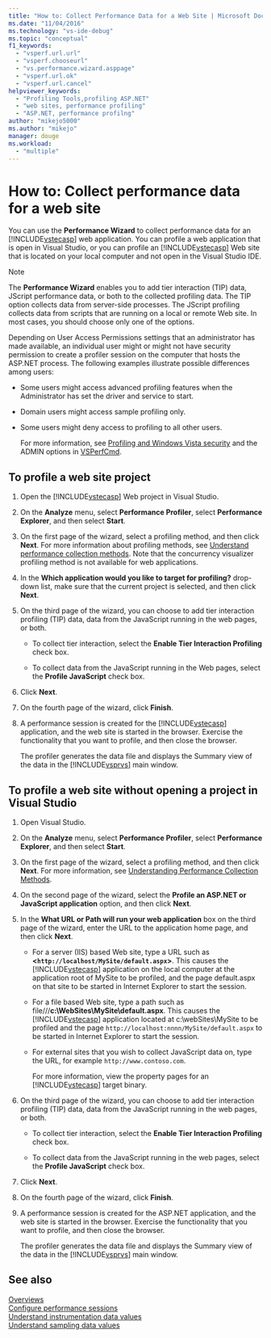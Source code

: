 ```yaml
---
title: "How to: Collect Performance Data for a Web Site | Microsoft Docs"
ms.date: "11/04/2016"
ms.technology: "vs-ide-debug"
ms.topic: "conceptual"
f1_keywords: 
  - "vsperf.url.url"
  - "vsperf.chooseurl"
  - "vs.performance.wizard.asppage"
  - "vsperf.url.ok"
  - "vsperf.url.cancel"
helpviewer_keywords: 
  - "Profiling Tools,profiling ASP.NET"
  - "web sites, performance profiling"
  - "ASP.NET, performance profilng"
author: "mikejo5000"
ms.author: "mikejo"
manager: douge
ms.workload: 
  - "multiple"
---
```

# How to: Collect performance data for a web site

You can use the **Performance Wizard** to collect performance data for an [!INCLUDE[vstecasp](../code-quality/includes/vstecasp_md.md)] web application. You can profile a web application that is open in Visual Studio, or you can profile an [!INCLUDE[vstecasp](../code-quality/includes/vstecasp_md.md)] Web site that is located on your local computer and not open in the Visual Studio IDE.

> [!NOTE]
> The **Performance Wizard** enables you to add tier interaction (TIP) data, JScript performance data, or both to the collected profiling data. The TIP option collects data from server-side processes. The JScript profiling collects data from scripts that are running on a local or  remote Web site. In most cases, you should choose only one of the options.

 Depending on User Access Permissions settings that an administrator has made available, an individual user might or might not have security permission to create a profiler session on the computer that hosts the ASP.NET process. The following examples illustrate possible differences among users:

- Some users might access advanced profiling features when the Administrator has set the driver and service to start.

- Domain users might access sample profiling only.

- Some users might deny access to profiling to all other users.

  For more information, see [Profiling and Windows Vista security](../profiling/profiling-and-windows-vista-security.md) and the ADMIN options in [VSPerfCmd](../profiling/vsperfcmd.md).

## To profile a web site project

1. Open the [!INCLUDE[vstecasp](../code-quality/includes/vstecasp_md.md)] Web project in Visual Studio.

2. On the **Analyze** menu, select **Performance Profiler**, select **Performance Explorer**, and then select **Start**.

3. On the first page of the wizard, select a profiling method, and then click **Next**. For more information about profiling methods, see [Understand performance collection methods](../profiling/understanding-performance-collection-methods.md). Note that the concurrency visualizer profiling method is not available for web applications.

4. In the **Which application would you like to target for profiling?** drop-down list, make sure that the current project is selected, and then click **Next**.

5. On the third page of the wizard, you can choose to add tier interaction profiling (TIP) data, data from the JavaScript running in the web pages, or both.

    - To collect tier interaction, select the **Enable Tier Interaction Profiling** check box.

    - To collect data from the JavaScript running in the Web pages, select the **Profile JavaScript** check box.

6. Click **Next**.

7. On the fourth page of the wizard, click **Finish**.

8. A performance session is created for the [!INCLUDE[vstecasp](../code-quality/includes/vstecasp_md.md)] application, and the web site is started in the browser. Exercise the functionality that you want to profile, and then close the browser.

     The profiler generates the data file and displays the Summary view of the data in the [!INCLUDE[vsprvs](../code-quality/includes/vsprvs_md.md)] main window.

## To profile a web site without opening a project in Visual Studio

1. Open Visual Studio.

2. On the **Analyze** menu, select **Performance Profiler**, select **Performance Explorer**, and then select **Start**.

3. On the first page of the wizard, select a profiling method, and then click **Next**. For more information, see [Understanding Performance Collection Methods](../profiling/understanding-performance-collection-methods.md).

4. On the second page of the wizard, select the **Profile an ASP.NET or JavaScript application** option, and then click **Next**.

5. In the **What URL or Path will run your web application** box on the third page of the wizard, enter the URL to the application home page, and then click **Next**.

   - For a server (IIS) based Web site, type a URL such as **<`http://localhost/MySite/default.aspx`>**. This causes the [!INCLUDE[vstecasp](../code-quality/includes/vstecasp_md.md)] application on the local computer at the application root of MySite to be profiled, and the page default.aspx on that site to be started in Internet Explorer to start the session.

   - For a file based Web site, type a path such as file///**c:\WebSites\MySite\default.aspx**. This causes the [!INCLUDE[vstecasp](../code-quality/includes/vstecasp_md.md)] application located at c:\webSites\MySite to be profiled and the page `http://localhost:nnnn/MySite/default.aspx` to be started in Internet Explorer to start the session.

   - For external sites that you wish to collect JavaScript data on, type the URL, for example `http://www.contoso.com`.

     For more information, view the property pages for an [!INCLUDE[vstecasp](../code-quality/includes/vstecasp_md.md)] target binary.

6. On the third page of the wizard, you can choose to add tier interaction profiling (TIP) data, data from the JavaScript running in the web pages, or both.

    - To collect tier interaction, select the **Enable Tier Interaction Profiling** check box.

    - To collect data from the JavaScript running in the web pages, select the **Profile JavaScript** check box.

7. Click **Next**.

8. On the fourth page of the wizard, click **Finish**.

9. A performance session is created for the ASP.NET application, and the web site is started in the browser. Exercise the functionality that you want to profile, and then close the browser.

     The profiler generates the data file and displays the Summary view of the data in the [!INCLUDE[vsprvs](../code-quality/includes/vsprvs_md.md)] main window.

## See also

[Overviews](../profiling/overviews-performance-tools.md)  
[Configure performance sessions](../profiling/configuring-performance-sessions.md)  
[Understand instrumentation data values](../profiling/understanding-instrumentation-data-values.md)  
[Understand sampling data values](../profiling/understanding-sampling-data-values.md)
